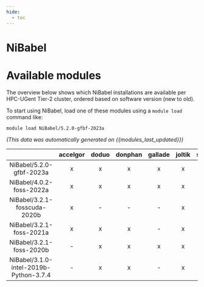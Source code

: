 ```yaml
---
hide:
  - toc
---
```


NiBabel
=======

# Available modules


The overview below shows which NiBabel installations are available per HPC-UGent Tier-2 cluster, ordered based on software version (new to old).

To start using NiBabel, load one of these modules using a `module load` command like:

```shell
module load NiBabel/5.2.0-gfbf-2023a
```

*(This data was automatically generated on {{modules_last_updated}})*  

| |accelgor|doduo|donphan|gallade|joltik|shinx|skitty|
| :---: | :---: | :---: | :---: | :---: | :---: | :---: | :---: |
|NiBabel/5.2.0-gfbf-2023a|x|x|x|x|x|x|x|
|NiBabel/4.0.2-foss-2022a|x|x|x|x|x|-|x|
|NiBabel/3.2.1-fosscuda-2020b|x|-|-|-|x|-|-|
|NiBabel/3.2.1-foss-2021a|x|x|x|-|x|-|x|
|NiBabel/3.2.1-foss-2020b|-|x|x|x|x|-|x|
|NiBabel/3.1.0-intel-2019b-Python-3.7.4|-|x|x|-|x|-|x|
